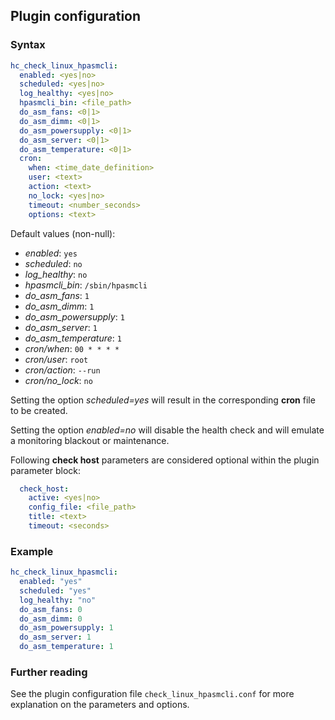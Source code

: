 ## Plugin configuration

### Syntax

```yaml
hc_check_linux_hpasmcli:
  enabled: <yes|no>
  scheduled: <yes|no>
  log_healthy: <yes|no>
  hpasmcli_bin: <file_path>
  do_asm_fans: <0|1>
  do_asm_dimm: <0|1>
  do_asm_powersupply: <0|1>
  do_asm_server: <0|1>
  do_asm_temperature: <0|1>
  cron:
    when: <time_date_definition>
    user: <text>
    action: <text>
    no_lock: <yes|no>
    timeout: <number_seconds>
    options: <text>  
```

Default values (non-null):
* *enabled*: `yes`
* *scheduled*: `no`
* *log_healthy*: `no`
* *hpasmcli_bin*: `/sbin/hpasmcli`
* *do_asm_fans*: `1`
* *do_asm_dimm*: `1`
* *do_asm_powersupply*: `1`
* *do_asm_server*: `1`
* *do_asm_temperature*: `1`
* *cron/when*: `00 * * * *`
* *cron/user*: `root`
* *cron/action*: `--run`
* *cron/no_lock*: `no`

Setting the option *scheduled=yes* will result in the corresponding **cron** file to be created.

Setting the option *enabled=no* will disable the health check and will emulate a monitoring blackout or maintenance.

Following **check host** parameters are considered optional within the plugin parameter block:

```yaml
  check_host:
    active: <yes|no>
    config_file: <file_path>
    title: <text>
    timeout: <seconds>
```

### Example

```yaml
hc_check_linux_hpasmcli:
  enabled: "yes"
  scheduled: "yes"    
  log_healthy: "no"
  do_asm_fans: 0
  do_asm_dimm: 0
  do_asm_powersupply: 1
  do_asm_server: 1
  do_asm_temperature: 1  
```

### Further reading

See the plugin configuration file `check_linux_hpasmcli.conf` for more explanation on the parameters and options.
